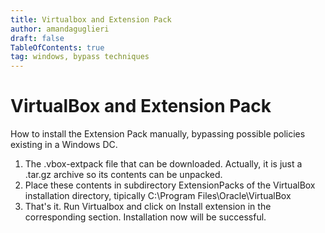 ```yaml
---
title: Virtualbox and Extension Pack
author: amandaguglieri
draft: false
TableOfContents: true
tag: windows, bypass techniques
---
```


# VirtualBox and Extension Pack

How to install the Extension Pack manually, bypassing possible policies existing in a Windows DC.

1. The .vbox-extpack file that can be downloaded. Actually, it is just a .tar.gz archive so its contents can be unpacked. 
2. Place these contents in subdirectory ExtensionPacks of the VirtualBox installation directory, tipically C:\Program Files\Oracle\VirtualBox
3. That's it. Run Virtualbox and click on Install extension in the corresponding section. Installation now will be successful. 
